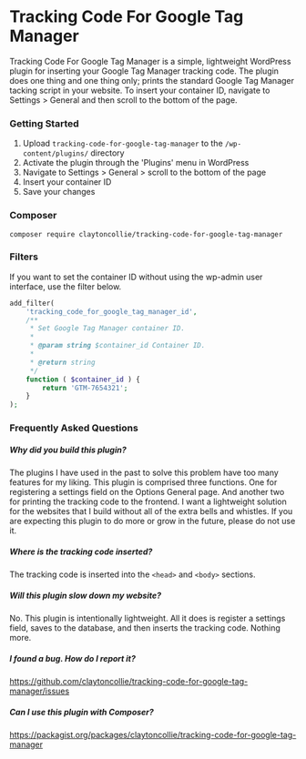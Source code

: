 # Tracking Code For Google Tag Manager

Tracking Code For Google Tag Manager is a simple, lightweight WordPress plugin for inserting your Google Tag Manager tracking code. The plugin does one thing and one thing only; prints the standard Google Tag Manager tacking script in your website. To insert your container ID, navigate to Settings > General and then scroll to the bottom of the page.

### Getting Started

1. Upload `tracking-code-for-google-tag-manager` to the `/wp-content/plugins/` directory
2. Activate the plugin through the 'Plugins' menu in WordPress
3. Navigate to Settings > General > scroll to the bottom of the page
4. Insert your container ID
5. Save your changes

### Composer

`composer require claytoncollie/tracking-code-for-google-tag-manager`

### Filters

If you want to set the container ID without using the wp-admin user interface, use the filter below.

```php
add_filter(
	'tracking_code_for_google_tag_manager_id',
	/**
	 * Set Google Tag Manager container ID.
	 *
	 * @param string $container_id Container ID.
	 *
	 * @return string
	 */
	function ( $container_id ) {
		return 'GTM-7654321';
	}
);
```

### Frequently Asked Questions

##### Why did you build this plugin?

The plugins I have used in the past to solve this problem have too many features for my liking. This plugin is comprised three functions. One for registering a settings field on the Options General page. And another two for printing the tracking code to the frontend. I want a lightweight solution for the websites that I build without all of the extra bells and whistles. If you are expecting this plugin to do more or grow in the future, please do not use it.

##### Where is the tracking code inserted?

The tracking code is inserted into the `<head>` and `<body>` sections.

##### Will this plugin slow down my website?

No. This plugin is intentionally lightweight. All it does is register a settings field, saves to the database, and then inserts the tracking code. Nothing more.

##### I found a bug. How do I report it?

https://github.com/claytoncollie/tracking-code-for-google-tag-manager/issues

##### Can I use this plugin with Composer?

https://packagist.org/packages/claytoncollie/tracking-code-for-google-tag-manager

